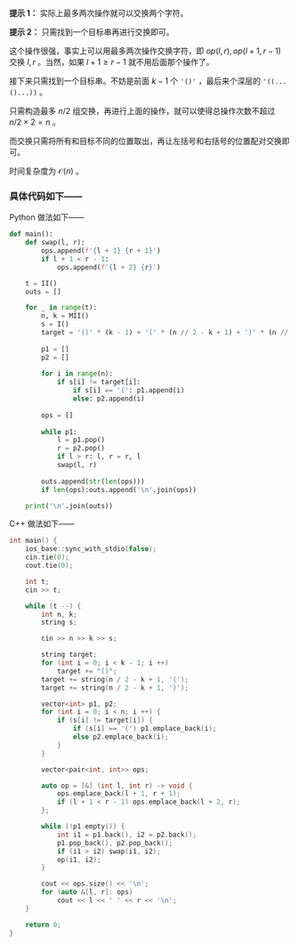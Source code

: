 **提示 1：** 实际上最多两次操作就可以交换两个字符。

**提示 2：** 只需找到一个目标串再进行交换即可。

这个操作很强，事实上可以用最多两次操作交换字符，即 $op(l,r), op(l+1,r-1)$ 交换 $l,r$ 。当然，如果 $l+1\geq r-1$ 就不用后面那个操作了。

接下来只需找到一个目标串。不妨是前面 $k-1$ 个 `'()'` ，最后来个深层的 `'((...()...))` 。

只需构造最多 $n/2$ 组交换，再进行上面的操作，就可以使得总操作次数不超过 $n/2\times 2=n$ 。

而交换只需将所有和目标不同的位置取出，再让左括号和右括号的位置配对交换即可。

时间复杂度为 $\mathcal{O}(n)$ 。

### 具体代码如下——

Python 做法如下——

```Python []
def main():
    def swap(l, r):
        ops.append(f'{l + 1} {r + 1}')
        if l + 1 < r - 1:
            ops.append(f'{l + 2} {r}')

    t = II()
    outs = []

    for _ in range(t):
        n, k = MII()
        s = I()
        target = '()' * (k - 1) + '(' * (n // 2 - k + 1) + ')' * (n // 2 - k + 1)
        
        p1 = []
        p2 = []
        
        for i in range(n):
            if s[i] != target[i]:
                if s[i] == '(': p1.append(i)
                else: p2.append(i)
        
        ops = []
        
        while p1:
            l = p1.pop()
            r = p2.pop()
            if l > r: l, r = r, l
            swap(l, r) 
        
        outs.append(str(len(ops)))
        if len(ops):outs.append('\n'.join(ops))

    print('\n'.join(outs))
```

C++ 做法如下——

```cpp []
int main() {
    ios_base::sync_with_stdio(false);
    cin.tie(0);
    cout.tie(0);

    int t;
    cin >> t;

    while (t --) {
        int n, k;
        string s;

        cin >> n >> k >> s;

        string target;
        for (int i = 0; i < k - 1; i ++)
            target += "()";
        target += string(n / 2 - k + 1, '(');
        target += string(n / 2 - k + 1, ')');

        vector<int> p1, p2;
        for (int i = 0; i < n; i ++) {
            if (s[i] != target[i]) {
                if (s[i] == '(') p1.emplace_back(i);
                else p2.emplace_back(i);
            }
        }

        vector<pair<int, int>> ops;

        auto op = [&] (int l, int r) -> void {
            ops.emplace_back(l + 1, r + 1);
            if (l + 1 < r - 1) ops.emplace_back(l + 2, r);
        };

        while (!p1.empty()) {
            int i1 = p1.back(), i2 = p2.back();
            p1.pop_back(), p2.pop_back();
            if (i1 > i2) swap(i1, i2);
            op(i1, i2);
        }

        cout << ops.size() << '\n';
        for (auto &[l, r]: ops)
            cout << l << ' ' << r << '\n';
    }

    return 0;
}
```